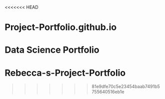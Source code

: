<<<<<<< HEAD
# Project-Portfolio.github.io
Data Science Portfolio
=======
# Rebecca-s-Project-Portfolio
>>>>>>> 81e9dfe70c5e23454baab7491b5755640516eb1e
